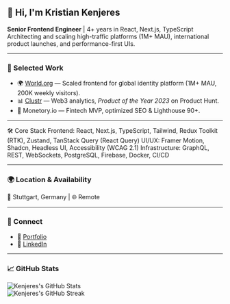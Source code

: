 ## 👋 Hi, I'm Kristian Kenjeres  

**Senior Frontend Engineer** | 4+ years in React, Next.js, TypeScript  
Architecting and scaling high-traffic platforms (1M+ MAU), international product launches, and performance-first UIs.  

---

### 🚀 Selected Work
- 🌍 [World.org](https://world.org) — Scaled frontend for global identity platform (1M+ MAU, 200K weekly visitors).  
- 📊 [Clustr](https://clustr.io) — Web3 analytics, *Product of the Year 2023* on Product Hunt.  
- 💸 Monetory.io — Fintech MVP, optimized SEO & Lighthouse 90+.  

---

🛠️ Core Stack
Frontend: React, Next.js, TypeScript, Tailwind, Redux Toolkit (RTK), Zustand, TanStack Query (React Query)
UI/UX: Framer Motion, Shadcn, Headless UI, Accessibility (WCAG 2.1)
Infrastructure: GraphQL, REST, WebSockets, PostgreSQL, Firebase, Docker, CI/CD

---

### 🌍 Location & Availability
📍 Stuttgart, Germany | 🌐 Remote  

---

### 🤝 Connect
- 🔗 [Portfolio](https://kenjeres.com)  
- 💼 [LinkedIn](https://linkedin.com/in/kristiankenjeres)  

---

### 📈 GitHub Stats
![Kenjeres's GitHub Stats](https://github-readme-stats.vercel.app/api?username=kkenjeres&show_icons=true&count_private=true&theme=default&hide_border=true)  
![Kenjeres's GitHub Streak](https://github-readme-streak-stats.herokuapp.com/?user=kkenjeres&theme=default&hide_border=true)  

